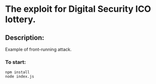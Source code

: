 # The exploit for Digital Security ICO lottery. 

## Description:
Example of front-running attack.

### To start:
```
npm install
node index.js
```